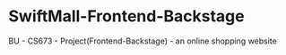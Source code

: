 # SwiftMall-Frontend-Backstage
BU - CS673 - Project(Frontend-Backstage) - an online shopping website
